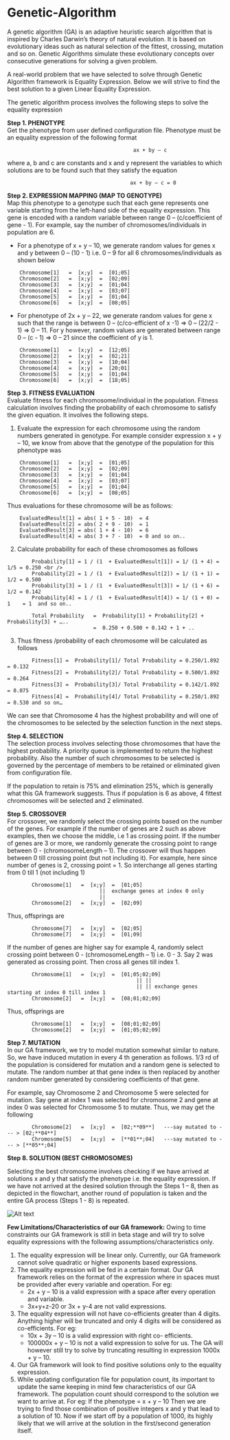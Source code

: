 # Genetic-Algorithm
A genetic algorithm (GA) is an adaptive heuristic search algorithm that is inspired by Charles Darwin’s theory of natural evolution. It is based on evolutionary ideas such as natural selection of the fittest, crossing, mutation and so on. Genetic Algorithms simulate these evolutionary concepts over consecutive generations for solving a given problem.

A real-world problem that we have selected to solve through Genetic Algorithm framework is Equality Expression. Below we will strive to find the best solution to a given Linear Equality Expression.

The genetic algorithm process involves the following steps to solve the equality expression

**Step 1. PHENOTYPE** <br />
Get the phenotype from user defined configuration file. Phenotype must be an equality expression of the following format <br /> 
```
                                         ax + by – c 
```
where a, b and c are constants and x and y represent the variables to which solutions are to be found such that they satisfy the equation <br />
```
                                        ax + by – c = 0 
```

**Step 2. EXPRESSION MAPPING (MAP TO GENOTYPE)** <br />
Map this phenotype to a genotype such that each gene represents one variable starting from the left-hand side of the equality expression. This gene is encoded with a random variable between range 0 – (c/coefficient of gene - 1). For example, say the number of chromosomes/individuals in population are 6. <br />
-	For a phenotype of x + y – 10, we generate random values for genes x and y between 0 – (10 - 1) i.e. 0 – 9 for all 6 chromosomes/individuals as shown below <br />

```
	Chromosome[1]   =  [x;y]  =  [01;05] 
	Chromosome[2]   =  [x;y]  =  [02;09] 
	Chromosome[3]   =  [x;y]  =  [01;04] 
	Chromosome[4]   =  [x;y]  =  [03;07] 
	Chromosome[5]   =  [x;y]  =  [01;04] 
	Chromosome[6]   =  [x;y]  =  [08;05]
```
-	For phenotype of 2x + y – 22, we generate random values for gene x such that the range is between 0 – (c/co-efficient of x -1) =>  0 – (22/2 - 1)  => 0 – 11. For y however, random values are generated between range 0 – (c - 1) => 0 – 21 since the coefficient of y is 1. <br />

```
	Chromosome[1]   =  [x;y]  =  [12;05] 
	Chromosome[2]   =  [x;y]  =  [02;21] 
	Chromosome[3]   =  [x;y]  =  [10;04] 
	Chromosome[4]   =  [x;y]  =  [20;01] 
	Chromosome[5]   =  [x;y]  =  [01;04] 
	Chromosome[6]   =  [x;y]  =  [18;05] 
```

**Step 3. FITNESS EVALUATION** <br />
Evaluate fitness for each chromosome/individual in the population. Fitness calculation involves finding the probability of each chromosome to satisfy the given equation. It involves the following steps. <br />
1.	Evaluate the expression for each chromosome using the random numbers generated in genotype. For example consider expression x + y – 10, we know from above that the genotype of the population for this phenotype was <br />

```
	Chromosome[1]   =  [x;y]  =  [01;05] 
	Chromosome[2]   =  [x;y]  =  [02;09] 
	Chromosome[3]   =  [x;y]  =  [01;04]
	Chromosome[4]   =  [x;y]  =  [03;07] 
	Chromosome[5]   =  [x;y]  =  [01;04] 
	Chromosome[6]   =  [x;y]  =  [08;05] 
```

Thus evaluations for these chromosome will be as follows: <br />

     	EvaluatedResult[1] = abs( 1 + 5 - 10)  = 4
      	EvaluatedResult[2] = abs( 2 + 9 - 10)  = 1
      	EvaluatedResult[3] = abs( 1 + 4 - 10)  = 6
      	EvaluatedResult[4] = abs( 3 + 7 - 10)  = 0 and so on..


2.	Calculate probability for each of these chromosomes as follows
```
      	Probability[1] = 1 / (1  + EvaluatedResult[1]) = 1/ (1 + 4) = 1/5 = 0.250 <br />
      	Probability[2] = 1 / (1  + EvaluatedResult[2]) = 1/ (1 + 1) = 1/2 = 0.500 
      	Probability[3] = 1 / (1  + EvaluatedResult[3]) = 1/ (1 + 6) = 1/2 = 0.142
      	Probability[4] = 1 / (1  + EvaluatedResult[4]) = 1/ (1 + 0) =  1    = 1  and so on..

      	Total Probability   =  Probability[1] + Probability[2] + Probability[3] + …..
                    	    =  0.250 + 0.500 + 0.142 + 1 + ..
```
3.	Thus fitness /probability of each chromosome will be calculated as follows
```
      	Fitness[1] =  Probability[1]/ Total Probability = 0.250/1.892 = 0.132
      	Fitness[2] =  Probability[2]/ Total Probability = 0.500/1.892 = 0.264
      	Fitness[3] =  Probability[3]/ Total Probability = 0.142/1.892 = 0.075
      	Fitness[4] =  Probability[4]/ Total Probability = 0.250/1.892 = 0.530 and so on…
```
We can see that Chromosome 4 has the highest probability and will one of the chromosomes to be selected by the selection function in the next steps.

**Step 4. SELECTION**<br />
The selection process involves selecting those chromosomes that have the highest probability.
A priority queue is implemented to return the highest probability. Also the number of such chromosomes to be selected is governed by the percentage of members to be retained or eliminated given from configuration file.

If the population to retain is 75% and elimination 25%, which is generally what this GA framework suggests. Thus if population is 6 as above, 4 fittest chromosomes will be selected and 2 eliminated.


**Step 5. CROSSOVER** <br />
For crossover, we randomly select the crossing points based on the number of the genes. For example if the number of genes are 2 such as above examples, then we choose the middle, i.e 1 as crossing point. If the number of genes are 3 or more, we randomly generate the crossing point to range between 0 - (chromosomeLength – 1). The crossover will thus happen between 0 till crossing point (but not including it).
For example, here since number of genes is 2, crossing point = 1. So interchange all genes starting from 0 till 1 (not including 1)

```
		Chromosome[1]   =  [x;y]  =  [01;05] 
				              ||  exchange genes at index 0 only
				              ||
		Chromosome[2]   =  [x;y]  =  [02;09] 
```

Thus, offsprings are 
```
		Chromosome[7]   =  [x;y]  =  [02;05] 
		Chromosome[7]   =  [x;y]  =  [01;09] 
```

If the number of genes are higher say for example 4, randomly select crossing point between 0 - (chromosomeLength – 1) i.e. 0 - 3. Say 2 was generated as crossing point. Then cross all genes till index 1.

```
		Chromosome[1]   =  [x;y]  =  [01;05;02;09]
                              		      || ||
                              		      || || exchange genes starting at index 0 till index 1
		Chromosome[2]   =  [x;y]  =  [08;01;02;09]
```

Thus, offsprings are 
```
		Chromosome[1]   =  [x;y]  =  [08;01;02;09]
		Chromosome[2]   =  [x;y]  =  [01;05;02;09]
```

**Step 7. MUTATION**<br /> 
In our GA framework, we try to model mutation somewhat similar to nature. So, we have induced mutation in every 4 th generation as follows. 1/3 rd of the population is considered for mutation and a random gene is selected to mutate. The random number at that gene index is then replaced by another random number generated by considering coefficients of that gene. 

For example, say Chromosome 2 and Chromosome 5 were selected for mutation. Say gene at index 1 was selected for chromosome 2 and gene at index 0 was selected for Chromosome 5 to mutate. Thus, we may get the following

```
		Chromosome[2]   =  [x;y]  =  [02;**09**]   ---say mutated to --- > [02;**04**]   
		Chromosome[5]   =  [x;y]  =  [**01**;04]   ---say mutated to --- > [**05**;04]  
```

**Step 8. SOLUTION (BEST CHROMOSOMES)** <br />

Selecting the best chromosome involves checking if we have arrived at solutions x and y that satisfy the phenotype i.e. the equality expression. If we have not arrived at the desired solution through the Steps 1 – 8, then as depicted in the flowchart, another round of population is taken and the entire GA process (Steps 1 - 8) is repeated.

![Alt text](https://github.com/VijayalakshmiVJ/Genetic-Algorithm/edit/master/GA_Flowchart.png "Genetic Algorithm Flowchart")

**Few Limitations/Characteristics of our GA framework:**
Owing to time constraints our GA framework is still in beta stage and will try to solve equality expressions with the following assumptions/characteristics only.
1. The equality expression will be linear only. Currently, our GA framework cannot solve quadratic or higher exponents based expressions.
2. The equality expression will be fed in a certain format. Our GA framework relies on the format of the expression where in spaces must be provided after every variable and
operation. For eg:
    - 2x + y – 10 is a valid expression with a space after every operation and variable.
    - 3x+y+z-20 or 3x + y-4 are not valid expressions.
3. The equality expression will not have co-efficients greater than 4 digits. Anything higher will be truncated and only 4 digits will be considered as co-efficients. For eg:
    - 10x + 3y – 10 is a valid expression with right co- efficients.
    - 100000x + y – 10 is not a valid expression to solve for us. The GA will however still try to solve by truncating resulting in expression 1000x + y – 10.
4. Our GA framework will look to find positive solutions only to the equality expression.
5. While updating configuration file for population count, its important to update the same keeping in mind few characteristics of our GA framework. The population count should correspond to the solution we want to arrive at. 
For eg: If the phenotype = x + y – 10 Then we are trying to find those combination of positive integers x and y that lead to a solution of 10. Now if we start off by a population of 1000, its highly likely that we will arrive at the solution in the first/second generation itself.

